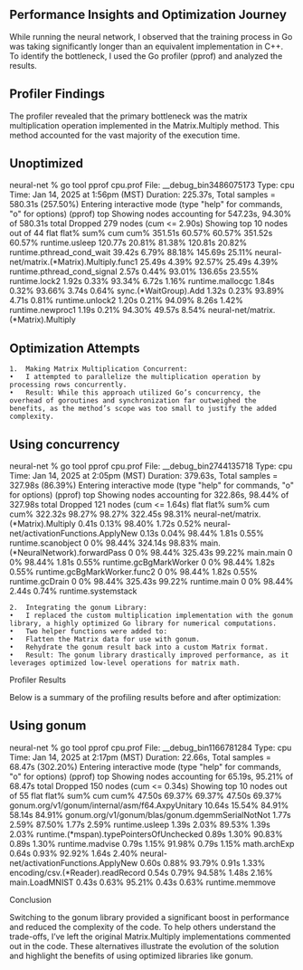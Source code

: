 ## Performance Insights and Optimization Journey

While running the neural network, I observed that the training process in Go was taking significantly longer than an equivalent implementation in C++. To identify the bottleneck, I used the Go profiler (pprof) and analyzed the results.

## Profiler Findings

The profiler revealed that the primary bottleneck was the matrix multiplication operation implemented in the Matrix.Multiply method. This method accounted for the vast majority of the execution time.

## Unoptimized

neural-net % go tool pprof cpu.prof
File: \_\_debug_bin3486075173
Type: cpu
Time: Jan 14, 2025 at 1:56pm (MST)
Duration: 225.37s, Total samples = 580.31s (257.50%)
Entering interactive mode (type "help" for commands, "o" for options)
(pprof) top
Showing nodes accounting for 547.23s, 94.30% of 580.31s total
Dropped 279 nodes (cum <= 2.90s)
Showing top 10 nodes out of 44
flat flat% sum% cum cum%
351.51s 60.57% 60.57% 351.52s 60.57% runtime.usleep
120.77s 20.81% 81.38% 120.81s 20.82% runtime.pthread_cond_wait
39.42s 6.79% 88.18% 145.69s 25.11% neural-net/matrix.(*Matrix).Multiply.func1
25.49s 4.39% 92.57% 25.49s 4.39% runtime.pthread_cond_signal
2.57s 0.44% 93.01% 136.65s 23.55% runtime.lock2
1.92s 0.33% 93.34% 6.72s 1.16% runtime.mallocgc
1.84s 0.32% 93.66% 3.74s 0.64% sync.(*WaitGroup).Add
1.32s 0.23% 93.89% 4.71s 0.81% runtime.unlock2
1.20s 0.21% 94.09% 8.26s 1.42% runtime.newproc1
1.19s 0.21% 94.30% 49.57s 8.54% neural-net/matrix.(\*Matrix).Multiply

## Optimization Attempts

    1.	Making Matrix Multiplication Concurrent:
    •	I attempted to parallelize the multiplication operation by processing rows concurrently.
    •	Result: While this approach utilized Go’s concurrency, the overhead of goroutines and synchronization far outweighed the benefits, as the method’s scope was too small to justify the added complexity.

## Using concurrency

neural-net % go tool pprof cpu.prof
File: \_\_debug_bin2744135718
Type: cpu
Time: Jan 14, 2025 at 2:05pm (MST)
Duration: 379.63s, Total samples = 327.98s (86.39%)
Entering interactive mode (type "help" for commands, "o" for options)
(pprof) top
Showing nodes accounting for 322.86s, 98.44% of 327.98s total
Dropped 121 nodes (cum <= 1.64s)
flat flat% sum% cum cum%
322.32s 98.27% 98.27% 322.45s 98.31% neural-net/matrix.(*Matrix).Multiply
0.41s 0.13% 98.40% 1.72s 0.52% neural-net/activationFunctions.ApplyNew
0.13s 0.04% 98.44% 1.81s 0.55% runtime.scanobject
0 0% 98.44% 324.14s 98.83% main.(*NeuralNetwork).forwardPass
0 0% 98.44% 325.43s 99.22% main.main
0 0% 98.44% 1.81s 0.55% runtime.gcBgMarkWorker
0 0% 98.44% 1.82s 0.55% runtime.gcBgMarkWorker.func2
0 0% 98.44% 1.82s 0.55% runtime.gcDrain
0 0% 98.44% 325.43s 99.22% runtime.main
0 0% 98.44% 2.44s 0.74% runtime.systemstack

    2.	Integrating the gonum Library:
    •	I replaced the custom multiplication implementation with the gonum library, a highly optimized Go library for numerical computations.
    •	Two helper functions were added to:
    •	Flatten the Matrix data for use with gonum.
    •	Rehydrate the gonum result back into a custom Matrix format.
    •	Result: The gonum library drastically improved performance, as it leverages optimized low-level operations for matrix math.

Profiler Results

Below is a summary of the profiling results before and after optimization:

## Using gonum

neural-net % go tool pprof cpu.prof
File: \_\_debug_bin1166781284
Type: cpu
Time: Jan 14, 2025 at 2:17pm (MST)
Duration: 22.66s, Total samples = 68.47s (302.20%)
Entering interactive mode (type "help" for commands, "o" for options)
(pprof) top
Showing nodes accounting for 65.19s, 95.21% of 68.47s total
Dropped 150 nodes (cum <= 0.34s)
Showing top 10 nodes out of 55
flat flat% sum% cum cum%
47.50s 69.37% 69.37% 47.50s 69.37% gonum.org/v1/gonum/internal/asm/f64.AxpyUnitary
10.64s 15.54% 84.91% 58.14s 84.91% gonum.org/v1/gonum/blas/gonum.dgemmSerialNotNot
1.77s 2.59% 87.50% 1.77s 2.59% runtime.usleep
1.39s 2.03% 89.53% 1.39s 2.03% runtime.(*mspan).typePointersOfUnchecked
0.89s 1.30% 90.83% 0.89s 1.30% runtime.madvise
0.79s 1.15% 91.98% 0.79s 1.15% math.archExp
0.64s 0.93% 92.92% 1.64s 2.40% neural-net/activationFunctions.ApplyNew
0.60s 0.88% 93.79% 0.91s 1.33% encoding/csv.(*Reader).readRecord
0.54s 0.79% 94.58% 1.48s 2.16% main.LoadMNIST
0.43s 0.63% 95.21% 0.43s 0.63% runtime.memmove

Conclusion

Switching to the gonum library provided a significant boost in performance and reduced the complexity of the code. To help others understand the trade-offs, I’ve left the original Matrix.Multiply implementations commented out in the code. These alternatives illustrate the evolution of the solution and highlight the benefits of using optimized libraries like gonum.
